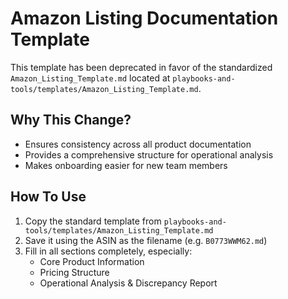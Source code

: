 # Amazon Listing Documentation Template

This template has been deprecated in favor of the standardized `Amazon_Listing_Template.md` located at `playbooks-and-tools/templates/Amazon_Listing_Template.md`.

## Why This Change?
- Ensures consistency across all product documentation
- Provides a comprehensive structure for operational analysis
- Makes onboarding easier for new team members

## How To Use
1. Copy the standard template from `playbooks-and-tools/templates/Amazon_Listing_Template.md`
2. Save it using the ASIN as the filename (e.g. `B0773WWM62.md`)
3. Fill in all sections completely, especially:
   - Core Product Information
   - Pricing Structure
   - Operational Analysis & Discrepancy Report
